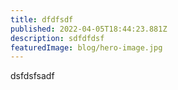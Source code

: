 ```yaml
---
title: dfdfsdf
published: 2022-04-05T18:44:23.881Z
description: sdfdfdsf
featuredImage: blog/hero-image.jpg
---
```

dsfdsfsadf